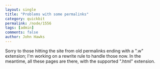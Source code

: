 ```yaml
---
layout: single 
title: "Problems with some permalinks" 
category: quickbit
permalink: /node/1556
tags: [admin] 
comments: false 
author: John Hawks 
---
```


Sorry to those hitting the site from old permalinks ending with a ".w" extension; I'm working on a rewrite rule to handle those now. In the meantime, all these pages are there, with the supported ".html" extension. 

